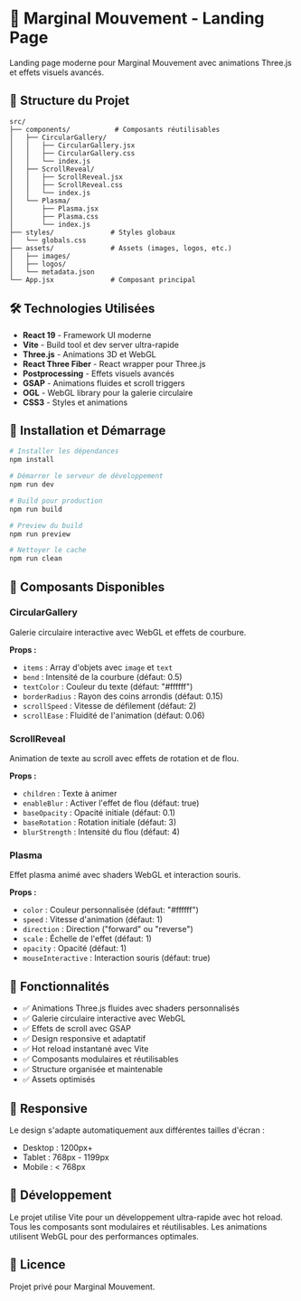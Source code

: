 # 🚀 Marginal Mouvement - Landing Page

Landing page moderne pour Marginal Mouvement avec animations Three.js et effets visuels avancés.

## 📁 Structure du Projet

```
src/
├── components/           # Composants réutilisables
│   ├── CircularGallery/
│   │   ├── CircularGallery.jsx
│   │   ├── CircularGallery.css
│   │   └── index.js
│   ├── ScrollReveal/
│   │   ├── ScrollReveal.jsx
│   │   ├── ScrollReveal.css
│   │   └── index.js
│   └── Plasma/
│       ├── Plasma.jsx
│       ├── Plasma.css
│       └── index.js
├── styles/              # Styles globaux
│   └── globals.css
├── assets/              # Assets (images, logos, etc.)
│   ├── images/
│   ├── logos/
│   └── metadata.json
└── App.jsx              # Composant principal
```

## 🛠️ Technologies Utilisées

- **React 19** - Framework UI moderne
- **Vite** - Build tool et dev server ultra-rapide
- **Three.js** - Animations 3D et WebGL
- **React Three Fiber** - React wrapper pour Three.js
- **Postprocessing** - Effets visuels avancés
- **GSAP** - Animations fluides et scroll triggers
- **OGL** - WebGL library pour la galerie circulaire
- **CSS3** - Styles et animations

## 🚀 Installation et Démarrage

```bash
# Installer les dépendances
npm install

# Démarrer le serveur de développement
npm run dev

# Build pour production
npm run build

# Preview du build
npm run preview

# Nettoyer le cache
npm run clean
```

## 🎨 Composants Disponibles

### CircularGallery
Galerie circulaire interactive avec WebGL et effets de courbure.

**Props :**
- `items` : Array d'objets avec `image` et `text`
- `bend` : Intensité de la courbure (défaut: 0.5)
- `textColor` : Couleur du texte (défaut: "#ffffff")
- `borderRadius` : Rayon des coins arrondis (défaut: 0.15)
- `scrollSpeed` : Vitesse de défilement (défaut: 2)
- `scrollEase` : Fluidité de l'animation (défaut: 0.06)

### ScrollReveal
Animation de texte au scroll avec effets de rotation et de flou.

**Props :**
- `children` : Texte à animer
- `enableBlur` : Activer l'effet de flou (défaut: true)
- `baseOpacity` : Opacité initiale (défaut: 0.1)
- `baseRotation` : Rotation initiale (défaut: 3)
- `blurStrength` : Intensité du flou (défaut: 4)

### Plasma
Effet plasma animé avec shaders WebGL et interaction souris.

**Props :**
- `color` : Couleur personnalisée (défaut: "#ffffff")
- `speed` : Vitesse d'animation (défaut: 1)
- `direction` : Direction ("forward" ou "reverse")
- `scale` : Échelle de l'effet (défaut: 1)
- `opacity` : Opacité (défaut: 1)
- `mouseInteractive` : Interaction souris (défaut: true)

## 🎯 Fonctionnalités

- ✅ Animations Three.js fluides avec shaders personnalisés
- ✅ Galerie circulaire interactive avec WebGL
- ✅ Effets de scroll avec GSAP
- ✅ Design responsive et adaptatif
- ✅ Hot reload instantané avec Vite
- ✅ Composants modulaires et réutilisables
- ✅ Structure organisée et maintenable
- ✅ Assets optimisés

## 📱 Responsive

Le design s'adapte automatiquement aux différentes tailles d'écran :
- Desktop : 1200px+
- Tablet : 768px - 1199px
- Mobile : < 768px

## 🔧 Développement

Le projet utilise Vite pour un développement ultra-rapide avec hot reload. Tous les composants sont modulaires et réutilisables. Les animations utilisent WebGL pour des performances optimales.

## 📄 Licence

Projet privé pour Marginal Mouvement.